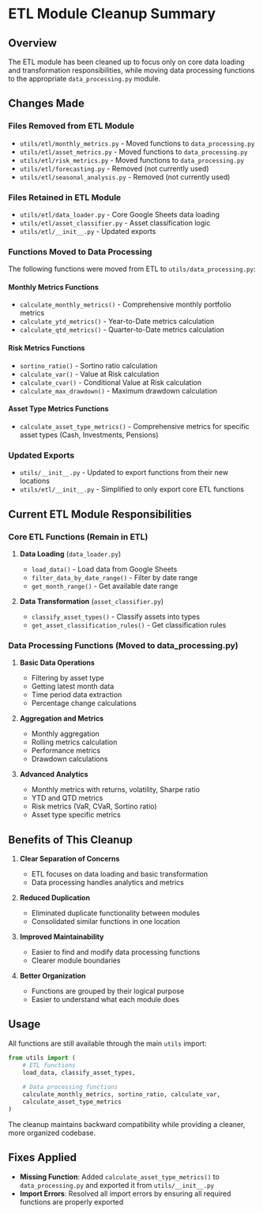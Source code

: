 # ETL Module Cleanup Summary

## Overview
The ETL module has been cleaned up to focus only on core data loading and transformation responsibilities, while moving data processing functions to the appropriate `data_processing.py` module.

## Changes Made

### Files Removed from ETL Module
- `utils/etl/monthly_metrics.py` - Moved functions to `data_processing.py`
- `utils/etl/asset_metrics.py` - Moved functions to `data_processing.py`  
- `utils/etl/risk_metrics.py` - Moved functions to `data_processing.py`
- `utils/etl/forecasting.py` - Removed (not currently used)
- `utils/etl/seasonal_analysis.py` - Removed (not currently used)

### Files Retained in ETL Module
- `utils/etl/data_loader.py` - Core Google Sheets data loading
- `utils/etl/asset_classifier.py` - Asset classification logic
- `utils/etl/__init__.py` - Updated exports

### Functions Moved to Data Processing
The following functions were moved from ETL to `utils/data_processing.py`:

#### Monthly Metrics Functions
- `calculate_monthly_metrics()` - Comprehensive monthly portfolio metrics
- `calculate_ytd_metrics()` - Year-to-Date metrics calculation
- `calculate_qtd_metrics()` - Quarter-to-Date metrics calculation

#### Risk Metrics Functions
- `sortino_ratio()` - Sortino ratio calculation
- `calculate_var()` - Value at Risk calculation
- `calculate_cvar()` - Conditional Value at Risk calculation
- `calculate_max_drawdown()` - Maximum drawdown calculation

#### Asset Type Metrics Functions
- `calculate_asset_type_metrics()` - Comprehensive metrics for specific asset types (Cash, Investments, Pensions)

### Updated Exports
- `utils/__init__.py` - Updated to export functions from their new locations
- `utils/etl/__init__.py` - Simplified to only export core ETL functions

## Current ETL Module Responsibilities

### Core ETL Functions (Remain in ETL)
1. **Data Loading** (`data_loader.py`)
   - `load_data()` - Load data from Google Sheets
   - `filter_data_by_date_range()` - Filter by date range
   - `get_month_range()` - Get available date range

2. **Data Transformation** (`asset_classifier.py`)
   - `classify_asset_types()` - Classify assets into types
   - `get_asset_classification_rules()` - Get classification rules

### Data Processing Functions (Moved to data_processing.py)
1. **Basic Data Operations**
   - Filtering by asset type
   - Getting latest month data
   - Time period data extraction
   - Percentage change calculations

2. **Aggregation and Metrics**
   - Monthly aggregation
   - Rolling metrics calculation
   - Performance metrics
   - Drawdown calculations

3. **Advanced Analytics**
   - Monthly metrics with returns, volatility, Sharpe ratio
   - YTD and QTD metrics
   - Risk metrics (VaR, CVaR, Sortino ratio)
   - Asset type specific metrics

## Benefits of This Cleanup

1. **Clear Separation of Concerns**
   - ETL focuses on data loading and basic transformation
   - Data processing handles analytics and metrics

2. **Reduced Duplication**
   - Eliminated duplicate functionality between modules
   - Consolidated similar functions in one location

3. **Improved Maintainability**
   - Easier to find and modify data processing functions
   - Clearer module boundaries

4. **Better Organization**
   - Functions are grouped by their logical purpose
   - Easier to understand what each module does

## Usage
All functions are still available through the main `utils` import:

```python
from utils import (
    # ETL functions
    load_data, classify_asset_types,
    
    # Data processing functions
    calculate_monthly_metrics, sortino_ratio, calculate_var,
    calculate_asset_type_metrics
)
```

The cleanup maintains backward compatibility while providing a cleaner, more organized codebase.

## Fixes Applied
- **Missing Function**: Added `calculate_asset_type_metrics()` to `data_processing.py` and exported it from `utils/__init__.py`
- **Import Errors**: Resolved all import errors by ensuring all required functions are properly exported 